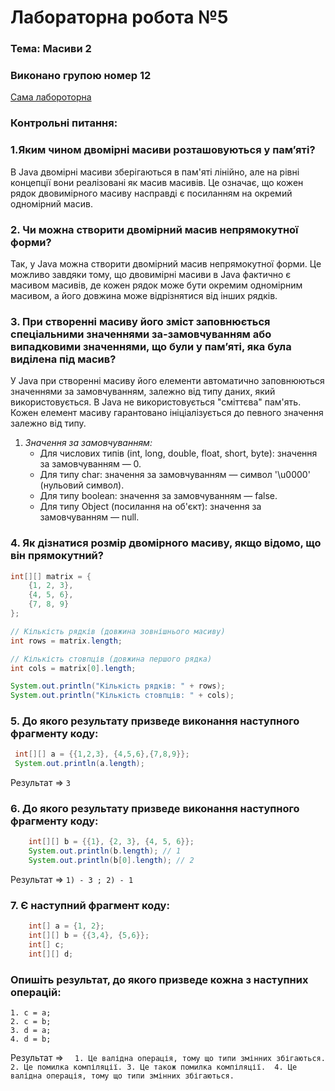 # Лабораторна робота №5
### Тема: Масиви 2

### Виконано групою номер **12**

[Сама лабороторна](https://docs.google.com/document/d/11YsEsbokEAZMPpLN8t-ath_Iq-JGfeCK/edit)

### Контрольні питання:
### 1.Яким чином двомірні масиви розташовуються у пам’яті?
В Java двомірні масиви зберігаються в пам'яті лінійно, але на рівні концепції вони реалізовані як масив масивів. Це означає, що кожен рядок двовимірного масиву насправді є посиланням на окремий одномірний масив.
### 2. Чи можна створити двомірний масив непрямокутної форми?
Так, у Java можна створити двомірний масив непрямокутної форми. Це можливо завдяки тому, що двовимірні масиви в Java фактично є масивом масивів, де кожен рядок може бути окремим одномірним масивом, а його довжина може відрізнятися від інших рядків. 
### 3. При створенні масиву його зміст заповнюється спеціальними значеннями за-замовчуванням або випадковими значеннями, що були у пам’яті, яка була виділена під масив?
У Java при створенні масиву його елементи автоматично заповнюються значеннями за замовчуванням, залежно від типу даних, який використовується. В Java не використовується "сміттєва" пам'ять. Кожен елемент масиву гарантовано ініціалізується до певного значення залежно від типу.
1. _Значення за замовчуванням:_
    + Для числових типів (int, long, double, float, short, byte): значення за замовчуванням — 0.
    + Для типу char: значення за замовчуванням — символ '\u0000' (нульовий символ).
    + Для типу boolean: значення за замовчуванням — false.
    + Для типу Object (посилання на об'єкт): значення за замовчуванням — null.
### 4. Як дізнатися розмір двомірного масиву, якщо відомо, що він прямокутний?
```Java
int[][] matrix = {
    {1, 2, 3},
    {4, 5, 6},
    {7, 8, 9}
};

// Кількість рядків (довжина зовнішнього масиву)
int rows = matrix.length;

// Кількість стовпців (довжина першого рядка)
int cols = matrix[0].length;

System.out.println("Кількість рядків: " + rows);
System.out.println("Кількість стовпців: " + cols);
```
### 5. До якого результату призведе виконання наступного фрагменту коду:
   ```Java
    int[][] a = {{1,2,3}, {4,5,6},{7,8,9}};
    System.out.println(a.length);
   ```
 Результат => ```3 ```
### 6. До якого результату призведе виконання наступного фрагменту коду:
```Java
    int[][] b = {{1}, {2, 3}, {4, 5, 6}};
    System.out.println(b.length); // 1
    System.out.println(b[0].length); // 2
```
 Результат => ```1) - 3 ; 2) - 1```
### 7. Є наступний фрагмент коду:
```Java
    int[] a = {1, 2};
    int[][] b = {{3,4}, {5,6}};    
    int[] c;
    int[][] d;
```
### Опишіть результат, до якого призведе кожна з наступних операцій:
    1. c = a;
    2. c = b;
    3. d = a;
    4. d = b;
 Результат => ```  1. Це валідна операція, тому що типи змінних збігаються. 
                   2. Це помилка компіляції.
                   3. Це також помилка компіляції. 
                   4. Це валідна операція, тому що типи змінних збігаються.```
